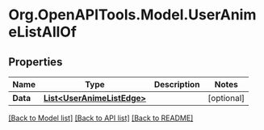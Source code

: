 # Org.OpenAPITools.Model.UserAnimeListAllOf

## Properties

Name | Type | Description | Notes
------------ | ------------- | ------------- | -------------
**Data** | [**List&lt;UserAnimeListEdge&gt;**](UserAnimeListEdge.md) |  | [optional] 

[[Back to Model list]](../README.md#documentation-for-models) [[Back to API list]](../README.md#documentation-for-api-endpoints) [[Back to README]](../README.md)

